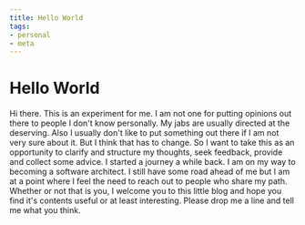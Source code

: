 ```yaml
---
title: Hello World
tags:
- personal
- meta
---
```

# Hello World
Hi there. 
This is an experiment for me. I am not one for putting opinions out there to people I don't know personally. My jabs are usually directed at the deserving. Also I usually don't like to put something out there if I am not very sure about it.
But I think that has to change. So I want to take this as an opportunity to clarify and structure my thoughts, seek feedback, provide and collect some advice. 
I started a journey a while back. I am on my way to becoming a software architect. I still have some road ahead of me but I am at a point where I feel the need to reach out to people who share my path.
Whether or not that is you, I welcome you to this little blog and hope you find it's contents useful or at least interesting. Please drop me a line and tell me what you think.


<!--stackedit_data:
eyJoaXN0b3J5IjpbNzk2NjgxMjUzLC04NjA0Nzc0OTVdfQ==
-->